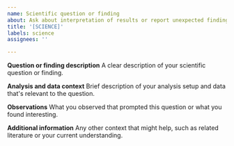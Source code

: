 ```yaml
---
name: Scientific question or finding
about: Ask about interpretation of results or report unexpected findings
title: '[SCIENCE]'
labels: science
assignees: ''

---
```


**Question or finding description**
A clear description of your scientific question or finding.

**Analysis and data context**
Brief description of your analysis setup and data that's relevant to the question.

**Observations**
What you observed that prompted this question or what you found interesting.

**Additional information**
Any other context that might help, such as related literature or your current understanding.